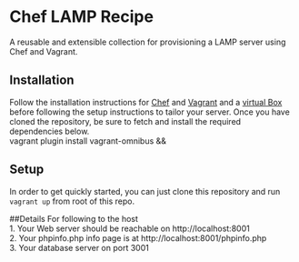 Chef LAMP Recipe 
===================
A reusable and extensible collection for provisioning a LAMP server using Chef and Vagrant.

## Installation
Follow the installation instructions for [Chef](https://downloads.chef.io/) and [Vagrant](https://www.vagrantup.com/downloads.html) and a [virtual Box](https://www.virtualbox.org/wiki/Downloads) before following the setup instructions to tailor your server.
Once you have cloned the repository, be sure to fetch and install the required dependencies below.<br>
vagrant plugin install vagrant-omnibus  &&<br> 

## Setup
In order to get quickly started, you can just clone this repository and run `vagrant up` from root of this repo.

##Details
For following to the host<br>
    1. Your Web server should be reachable on http://localhost:8001 <br>
    2. Your phpinfo.php info page is at http://localhost:8001/phpinfo.php <br>
    3. Your database server on port 3001 <br>
